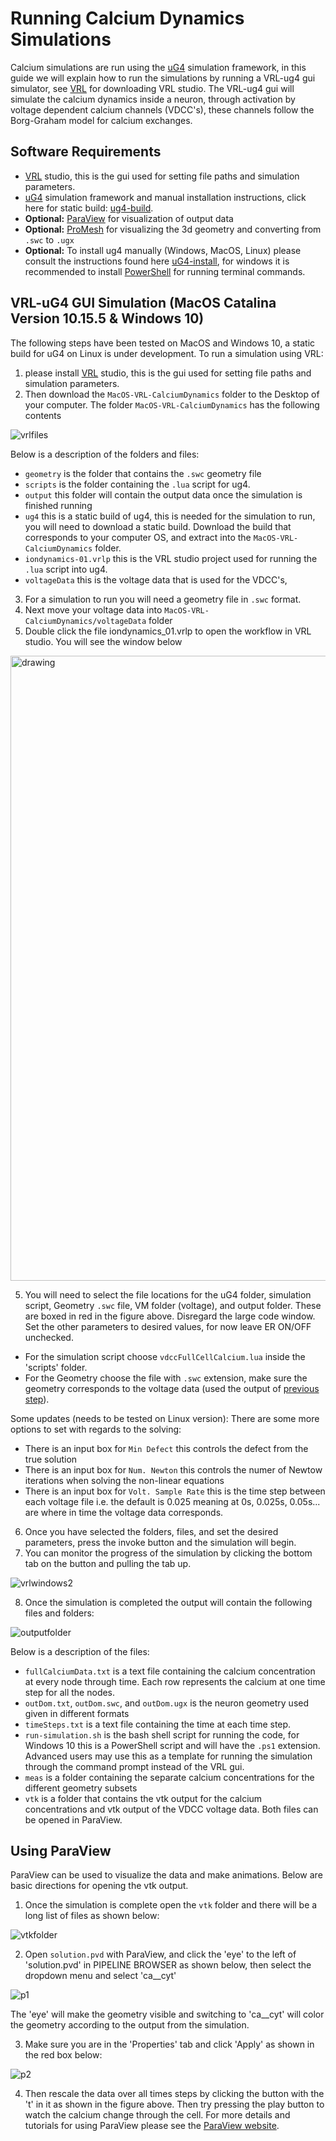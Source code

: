 # Running Calcium Dynamics Simulations
Calcium simulations are run using the [uG4](https://github.com/UG4) simulation framework, in this guide we will explain how to run the simulations by 
running a VRL-ug4 gui simulator, see [VRL](https://vrl-studio.mihosoft.eu/) for downloading VRL studio. 
The VRL-ug4 gui will simulate the calcium dynamics inside a neuron, through activation by voltage dependent calcium channels (VDCC's), these channels follow the Borg-Graham model for calcium exchanges.

## Software Requirements
* [VRL](https://vrl-studio.mihosoft.eu/) studio, this is the gui used for setting file paths and simulation parameters.
* [uG4](https://github.com/UG4) simulation framework and manual installation instructions, click here for static build: [ug4-build](http://doi.org/10.5281/zenodo.3995132).
* **Optional:** [ParaView](https://www.paraview.org/download/) for visualization of output data
* **Optional:** [ProMesh](http://www.promesh3d.com/) for visualizing the 3d geometry and converting from <code>.swc</code> to <code>.ugx</code>
* **Optional:** To install ug4 manually (Windows, MacOS, Linux) please consult the instructions found here [uG4-install](https://github.com/UG4/ughub), for windows it is recommended to install [PowerShell](https://docs.microsoft.com/en-us/powershell/scripting/install/installing-powershell?view=powershell-7) for running terminal commands.

## VRL-uG4 GUI Simulation (MacOS Catalina Version 10.15.5 & Windows 10)
The following steps have been tested on MacOS and Windows 10, a static build for uG4 on Linux is under development.
To run a simulation using VRL:
1. please install [VRL](https://vrl-studio.mihosoft.eu/) studio, this is the gui used for setting file paths and simulation parameters. 
2. Then download the <code>MacOS-VRL-CalciumDynamics</code> folder to the Desktop of your computer.
The folder <code>MacOS-VRL-CalciumDynamics</code> has the following contents

![vrlfiles](images/vrlfiles.png)

Below is a description of the folders and files:
  - <code>geometry</code> is the folder that contains the <code>.swc</code> geometry file
  - <code>scripts</code> is the folder containing the <code>.lua</code> script for ug4.
  - <code>output</code> this folder will contain the output data once the simulation is finished running
  - <code>ug4</code> this is a static build of ug4, this is needed for the simulation to run, you will need to download a static build. Download the build that corresponds to your computer OS, and extract into the <code>MacOS-VRL-CalciumDynamics</code> folder.
  - <code>iondynamics-01.vrlp</code> this is the VRL studio project used for running the <code>.lua</code> script into ug4. 
  - <code>voltageData</code> this is the voltage data that is used for the VDCC's, 

3. For a simulation to run you will need a geometry file in <code>.swc</code> format.
4. Next move your voltage data into <code>MacOS-VRL-CalciumDynamics/voltageData</code> folder
4. Double click the file iondynamics_01.vrlp to open the workflow in VRL studio. You will see the window below
	
<img src="images/vrlwindow.png" alt="drawing" width="1000"/>

5. You will need to select the file locations for the uG4 folder, simulation script, Geometry <code>.swc</code> file, VM folder (voltage), and output folder. 
These are boxed in red in the figure above. Disregard the large code window. Set the other parameters to desired values, for now leave ER ON/OFF unchecked.
  - For the simulation script choose <code>vdccFullCellCalcium.lua</code> inside the 'scripts' folder.
  - For the Geometry choose the file with <code>.swc</code> extension, make sure the geometry corresponds to the voltage data (used the output of [previous step](../7_NEURON_UG4_Interface)).

Some updates (needs to be tested on Linux version): There are some more options to set with regards to the solving:
  - There is an input box for <code>Min Defect</code> this controls the defect from the true solution
  - There is an input box for <code>Num. Newton</code> this controls the  numer of Newtow iterations when solving the non-linear equations
  - There is an input box for <code>Volt. Sample Rate</code> this is the time step between each voltage file i.e. the default is 0.025 meaning at 0s, 0.025s, 0.05s... are where in time the voltage data corresponds.
6. Once you have selected the folders, files, and set the desired parameters, press the invoke button and the simulation will begin.
7. You can  monitor the progress of the simulation by clicking the bottom tab on the button and pulling the tab up.

![vrlwindows2](images/vrlwindow2.png)

8. Once the simulation is completed the output will contain the following files and folders:

![outputfolder](images/output.png)

Below is a description of the files:
  - <code>fullCalciumData.txt</code> is a text file containing the calcium concentration at every node through time. Each row represents the calcium at one time step for all the nodes.
  - <code>outDom.txt</code>, <code>outDom.swc</code>, and <code>outDom.ugx</code> is the neuron geometry used given in different formats
  - <code>timeSteps.txt</code> is a text file containing the time at each time step.
  - <code>run-simulation.sh</code> is the bash shell script for running the code, for Windows 10 this is a PowerShell script and will have the <code>.ps1</code> extension. Advanced users may use this as a template for running the simulation through the command prompt instead of the VRL gui.
  - <code>meas</code> is a folder containing the separate calcium concentrations for the different geometry subsets
  - <code>vtk</code> is a folder that contains the vtk output for the calcium concentrations and vtk output of the VDCC voltage data. Both files can be opened in ParaView.

## Using ParaView
ParaView can be used to visualize the data and make animations. Below are basic directions for opening the vtk output.
1. Once the simulation is complete open the <code>vtk</code> folder and there will be a long list of files as shown below:

![vtkfolder](images/vtkpic.png)

2. Open <code>solution.pvd</code> with ParaView, and click the 'eye' to the left of 'solution.pvd' in PIPELINE BROWSER as shown below, then select the dropdown menu and select 'ca__cyt'

![p1](images/paraview1pic.png)

The 'eye' will make the geometry visible and switching to 'ca__cyt' will color the geometry according to the output from the simulation.

3. Make sure you are in the 'Properties' tab and click 'Apply' as shown in the red box below: 

![p2](images/paraview2pic.png)

4. Then rescale the data over all times steps by clicking the button with the 't' in it as shown in the figure above. Then try pressing the play button to watch the calcium change through the cell.
For more details and tutorials for using ParaView please see the [ParaView website](https://www.paraview.org/paraview-guide/).



